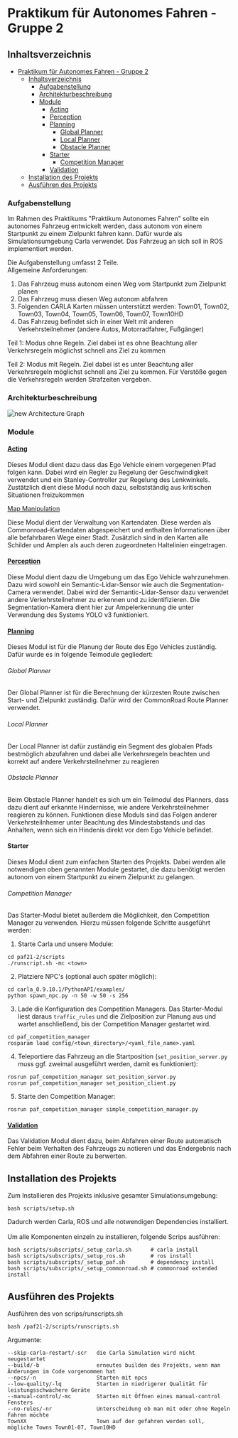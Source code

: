 

# Praktikum für Autonomes Fahren - Gruppe 2

## Inhaltsverzeichnis

- [Praktikum für Autonomes Fahren - Gruppe 2](#praktikum-für-autonomes-fahren---gruppe-2)
  - [Inhaltsverzeichnis](#inhaltsverzeichnis)
    - [Aufgabenstellung](#aufgabenstellung)
    - [Architekturbeschreibung](#architekturbeschreibung)
    - [Module](#module)
      - [<a href = "https://github.com/ll7/paf21-2/tree/development/paf_ros/paf_actor#readme">  Acting </a>](#--acting-)
      - [<a href = "https://github.com/ll7/paf21-2/tree/development/paf_ros/paf_perception#readme">  Perception </a>](#--perception-)
      - [<a href = "https://github.com/ll7/paf21-2/tree/development/paf_ros/paf_planning#readme">  Planning </a>](#--planning-)
          - [Global Planner](#global-planner)
          - [Local Planner](#local-planner)
          - [Obstacle Planner](#obstacle-planner)
      - [Starter](#starter)
          - [Competition Manager](#competition-manager)
      - [<a href = "https://github.com/ll7/paf21-2/tree/development/paf_ros/paf_validation#readme">  Validation </a>](#--validation-)
  - [Installation des Projekts](#installation-des-projekts)
  - [Ausführen des Projekts](#ausführen-des-projekts)



###  Aufgabenstellung
Im Rahmen des Praktikums "Praktikum Autonomes Fahren" sollte ein autonomes Fahrzeug entwickelt werden, dass autonom von einem Startpunkt zu einem Zielpunkt fahren kann. Dafür wurde als Simulationsumgebung Carla verwendet. Das Fahrzeug an sich soll in ROS implementiert werden. 

Die Aufgabenstellung umfasst 2 Teile.\
Allgemeine Anforderungen:
1. Das Fahrzeug muss autonom einen Weg vom Startpunkt zum Zielpunkt planen 
2. Das Fahrzeug muss diesen Weg autonom abfahren 
3. Folgenden CARLA Karten müssen unterstützt werden: Town01, Town02, Town03, Town04, Town05, Town06, Town07, Town10HD
4. Das Fahrzeug befindet sich in einer Welt mit anderen Verkehrsteilnehmer (andere Autos, Motorradfahrer, Fußgänger) 

Teil 1: Modus ohne Regeln. Ziel dabei ist es ohne Beachtung aller Verkehrsregeln möglichst schnell ans Ziel zu kommen 

Teil 2: Modus mit Regeln. Ziel dabei ist es unter Beachtung aller Verkehrsregeln möglichst schnell ans Ziel zu kommen. Für Verstöße gegen die Verkehrsregeln werden Strafzeiten vergeben.

###  Architekturbeschreibung 



![new Architecture Graph](docs/imgs/PAF_Architektur_final.drawio.svg)


###  Module

#### <a href = "https://github.com/ll7/paf21-2/tree/development/paf_ros/paf_actor#readme">  Acting </a>

Dieses Modul dient dazu dass das Ego Vehicle einem vorgegenen Pfad folgen kann. Dabei wird ein Regler zu Regelung der Geschwindigkeit verwendet und ein Stanley-Controller zur Regelung des Lenkwinkels. Zustätzlich dient diese Modul noch dazu, selbstständig aus kritischen Situationen freizukommen

<a href = "https://github.com/ll7/paf21-2/tree/development/paf_ros/paf_map_manipulation#readme">  Map Manipulation </a>

Diese Modul dient der Verwaltung von Kartendaten. Diese werden als Commonroad-Kartendaten abgespeichert und enthalten Informationen über alle befahrbaren Wege einer Stadt. Zusätzlich sind in den Karten alle Schilder und Amplen als auch deren zugeordneten Haltelinien eingetragen. 


#### <a href = "https://github.com/ll7/paf21-2/tree/development/paf_ros/paf_perception#readme">  Perception </a>

Diese Modul dient dazu die Umgebung um das Ego Vehicle wahrzunehmen. Dazu wird sowohl ein Semantic-Lidar-Sensor wie auch die Segmentation-Camera verwendet. 
Dabei wird der Semantic-Lidar-Sensor dazu verwendet andere Verkehrsteilnehmer zu erkennen und zu identifizieren. Die Segmentation-Kamera dient hier zur Ampelerkennung
die unter Verwendung des Systems YOLO v3 funktioniert. 


#### <a href = "https://github.com/ll7/paf21-2/tree/development/paf_ros/paf_planning#readme">  Planning </a>

Dieses Modul ist für die Planung der Route des Ego Vehicles zuständig. Dafür wurde es in folgende Teimodule gegliedert:
###### Global Planner
Der Global Planner ist für die Berechnung der kürzesten Route zwischen Start- und Zielpunkt zuständig. Dafür wird der CommonRoad Route Planner verwendet. 
###### Local Planner
Der Local Planner ist dafür zuständig ein Segment des globalen Pfads bestmöglich abzufahren und dabei alle Verkehrsregeln beachten und korrekt auf andere Verkehrsteilnehmer zu reagieren

###### Obstacle Planner
Beim Obstacle Planner handelt es sich um ein Teilmodul des Planners, dass dazu dient auf erkannte Hindernisse, wie andere Verkehrsteilnehmer reagieren zu können. 
Funktionen diese Moduls sind das Folgen anderer Verkehrsteilnhemer unter Beachtung des Mindestabstands und das Anhalten, wenn sich ein Hindenis direkt vor dem Ego Vehicle befindet. 

#### Starter 
Dieses Modul dient zum einfachen Starten des Projekts. Dabei werden alle notwendigen oben genannten Module gestartet, die dazu benötigt werden autonom von einem Startpunkt zu einem Zielpunkt zu gelangen. 

###### Competition Manager
Das Starter-Modul bietet außerdem die Möglichkeit, den Competition Manager zu verwenden. Hierzu müssen folgende Schritte ausgeführt werden:

 1. Starte Carla und unsere Module:
```
cd paf21-2/scripts
./runscript.sh -mc <town>
```
 2. Platziere NPC's (optional auch später möglich):
```
cd carla_0.9.10.1/PythonAPI/examples/
python spawn_npc.py -n 50 -w 50 -s 256
```
3. Lade die Konfiguration des Competition Managers. Das Starter-Modul liest daraus `traffic_rules` und die Zielposition zur Planung aus und wartet anschließend, bis der Competition Manager gestartet wird.
```
cd paf_competition_manager
rosparam load config/<town_directory>/<yaml_file_name>.yaml
```
4. Teleportiere das Fahrzeug an die Startposition (`set_position_server.py` muss ggf. zweimal ausgeführt werden, damit es funktioniert):
```
rosrun paf_competition_manager set_position_server.py
rosrun paf_competition_manager set_position_client.py
```
5. Starte den Competition Manager:
```
rosrun paf_competition_manager simple_competition_manager.py
```

#### <a href = "https://github.com/ll7/paf21-2/tree/development/paf_ros/paf_validation#readme">  Validation </a>

Das Validation Modul dient dazu, beim Abfahren einer Route automatisch Fehler beim Verhalten des Fahrzeugs zu notieren und das Endergebnis nach dem Abfahren einer Route zu berwerten. 

## Installation des Projekts 
Zum Installieren des Projekts inklusive gesamter Simulationsumgebung:

```
bash scripts/setup.sh
```

Dadurch werden Carla, ROS und alle notwendigen Dependencies installiert.\
\
Um alle Komponenten einzeln zu installieren, folgende Scrips ausführen:

```
bash scripts/subscripts/_setup_carla.sh      # carla install
bash scripts/subscripts/_setup_ros.sh        # ros install
bash scripts/subscripts/_setup_paf.sh        # dependency install
bash scripts/subscripts/_setup_commonroad.sh # commonroad extended install
```
## Ausführen des Projekts 
Ausführen des von scrips/runscripts.sh 
``` 
bash /paf21-2/scripts/runscripts.sh
 ```

Argumente:
```
--skip-carla-restart/-scr   die Carla Simulation wird nicht neugestartet 
--build/-b                  erneutes builden des Projekts, wenn man Änderungen im Code vorgenommen hat 
--npcs/-n                   Starten mit npcs 
--low-quality/-lq           Starten in niedrigerer Qualität für leistungsschwächere Geräte 
--manual-control/-mc        Starten mit Öffnen eines manual-control Fensters
--no-rules/-nr              Unterscheidung ob man mit oder ohne Regeln Fahren möchte
TownXX                      Town auf der gefahren werden soll, mögliche Towns Town01-07, Town10HD
```



